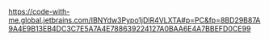 https://code-with-me.global.jetbrains.com/IBNYdw3Pypo1jDlR4VLXTA#p=PC&fp=8BD29B87A9A4E9B13EB4DC3C7E5A7A4E788639224127A0BAA6E4A7BBEFD0CE99
